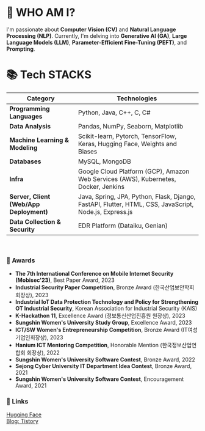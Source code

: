 # 🙋 WHO AM I?

I'm passionate about **Computer Vision (CV)** and **Natural Language Processing (NLP)**. 
Currently, I'm delving into **Generative AI (GA)**, **Large Language Models (LLM)**, **Parameter-Efficient Fine-Tuning (PEFT)**, and **Prompting**.


# 📚 Tech STACKS

| **Category**                         | **Technologies**                                                                                                     |
|--------------------------------------|---------------------------------------------------------------------------------------------------------------------|
| **Programming Languages**            | Python, Java, C++, C, C#                                                                                            |
| **Data Analysis**                    | Pandas, NumPy, Seaborn, Matplotlib                                                                                  |
| **Machine Learning & Modeling**      | Scikit-learn, Pytorch, TensorFlow, Keras, Hugging Face, Weights and Biases                                          |
| **Databases**                        | MySQL, MongoDB                                                                                                      |
| **Infra**                            | Google Cloud Platform (GCP), Amazon Web Services (AWS), Kubernetes, Docker, Jenkins                                 |
| **Server, Client (Web/App Deployment)** | Java, Spring, JPA, Python, Flask, Django, FastAPI, Flutter, HTML, CSS, JavaScript, Node.js, Express.js             |
| **Data Collection & Security**       | EDR Platform (Dataiku, Genian)                                                                                      |

<br>

### 🏅 Awards

- **The 7th International Conference on Mobile Internet Security (Mobisec'23)**, Best Paper Award, 2023
- **Industrial Security Paper Competition**, Bronze Award (한국산업보안학회 회장상), 2023
- **Industrial IoT Data Protection Technology and Policy for Strengthening OT Industrial Security**, Korean Association for Industrial Security (KAIS)
- **K-Hackathon 11**, Excellence Award (정보통신산업진흥원 원장상), 2023
- **Sungshin Women's University Study Group**, Excellence Award, 2023
- **ICT/SW Women's Entrepreneurship Competition**, Bronze Award (IT여성기업인회장상), 2023
- **Hanium ICT Mentoring Competition**, Honorable Mention (한국정보산업연합회 회장상), 2022
- **Sungshin Women's University Software Contest**, Bronze Award, 2022
- **Sejong Cyber University IT Department Idea Contest**, Bronze Award, 2021
- **Sungshin Women's University Software Contest**, Encouragement Award, 2021

### 🔗 Links

[Hugging Face](https://huggingface.co/haeun161)  
[Blog: Tistory](https://haeun161.tistory.com/)

</div>
